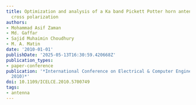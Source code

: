 ```yaml
---
title: Optimization and analysis of a Ka band Pickett Potter horn antenna with low
  cross polarization
authors:
- Mohammad Asif Zaman
- Md. Gaffar
- Sajid Muhaimin Choudhury
- M. A. Matin
date: '2010-01-01'
publishDate: '2025-05-13T16:30:59.420668Z'
publication_types:
- paper-conference
publication: '*International Conference on Electrical & Computer Engineering (ICECE
  2010)*'
doi: 10.1109/ICELCE.2010.5700749
tags:
- antenna
---
```

